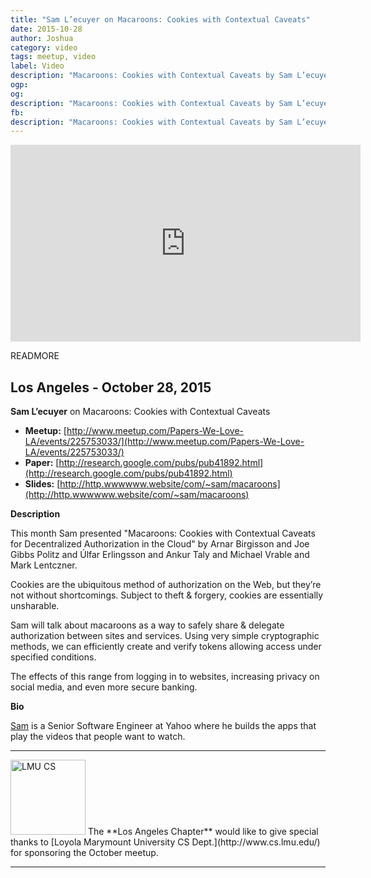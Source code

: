 ```yaml
---
title: "Sam L’ecuyer on Macaroons: Cookies with Contextual Caveats"
date: 2015-10-28
author: Joshua
category: video
tags: meetup, video
label: Video
description: "Macaroons: Cookies with Contextual Caveats by Sam L’ecuyer on 2015-10-28"
ogp:
og:
description: "Macaroons: Cookies with Contextual Caveats by Sam L’ecuyer on 2015-10-28"
fb:
description: "Macaroons: Cookies with Contextual Caveats by Sam L’ecuyer on 2015-10-28"
---
```


<iframe class="video" width="560" height="315" src="https://www.youtube.com/embed/KvOGXqgHjyE" frameborder="0" allowfullscreen></iframe>

READMORE

## Los Angeles - October 28, 2015

**Sam L’ecuyer** on Macaroons: Cookies with Contextual Caveats

* **Meetup:** [http://www.meetup.com/Papers-We-Love-LA/events/225753033/](http://www.meetup.com/Papers-We-Love-LA/events/225753033/)
* **Paper:** [http://research.google.com/pubs/pub41892.html](http://research.google.com/pubs/pub41892.html)
* **Slides:** [http://http.wwwwww.website/com/~sam/macaroons](http://http.wwwwww.website/com/~sam/macaroons)

**Description**

This month Sam presented "Macaroons: Cookies with Contextual Caveats for Decentralized Authorization in the Cloud" by Arnar Birgisson and Joe Gibbs Politz and Úlfar Erlingsson and Ankur Taly and Michael Vrable and Mark Lentczner.

Cookies are the ubiquitous method of authorization on the Web, but they’re not without shortcomings. Subject to theft & forgery, cookies are essentially unsharable.

Sam will talk about macaroons as a way to safely share & delegate authorization between sites and services. Using very simple cryptographic methods, we can efficiently create and verify tokens allowing access under specified conditions.

The effects of this range from logging in to websites, increasing privacy on social media, and even more secure banking.

**Bio**

[Sam](https://twitter.com/@cateches) is a Senior Software Engineer at Yahoo where he builds the apps that play the videos that people want to watch.

---

<img class="left no-shadow" alt="LMU CS" style="width: 120px" src="https://upload.wikimedia.org/wikipedia/commons/thumb/3/34/LMU_LA_logo.png/200px-LMU_LA_logo.png" />
The **Los Angeles Chapter** would like to give special thanks to [Loyola Marymount University CS Dept.](http://www.cs.lmu.edu/) for sponsoring the October meetup.

---
